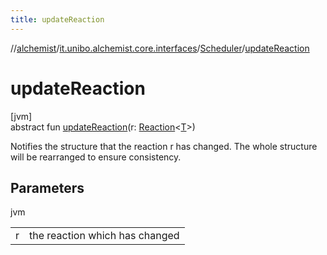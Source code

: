 ```yaml
---
title: updateReaction
---
```

//[alchemist](../../../index.html)/[it.unibo.alchemist.core.interfaces](../index.html)/[Scheduler](index.html)/[updateReaction](update-reaction.html)



# updateReaction



[jvm]\
abstract fun [updateReaction](update-reaction.html)(r: [Reaction](../../it.unibo.alchemist.model.interfaces/-reaction/index.html)<[T](index.html)>)



Notifies the structure that the reaction r has changed. The whole structure will be rearranged to ensure consistency.



## Parameters


jvm

| | |
|---|---|
| r | the reaction which has changed |





